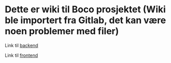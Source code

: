 # Dette er wiki til Boco prosjektet (Wiki ble importert fra Gitlab, det kan være noen problemer med filer)

Link til [backend](https://github.com/D0NGU/Boco-backend)

Link til [frontend](https://github.com/D0NGU/Boco-frontend)
